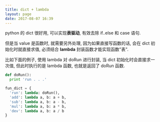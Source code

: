 ```yaml
---
title: dict + lambda
layout: page
date: 2017-08-07 16:39
---
```


python 的 dict 很好用, 可以实现**表驱动**, 有效去除 if\.\.else 和 case 语句.

但是当 value 是函数时, 就需要另外处理, 因为如果直接写函数的话, 会在 dict 初始化时就直接求值, 必须结合 **lambda** 封装函数才能实现函数"表".

比如下面的例子, 使用 lambda 对 doRun 进行封装, 当 dict 初始化时会直接求一次值, 但此时执行的是 lambda 函数, 也就是返回了 doRun 函数.

```python
def doRun():
  print 'run . . .'

fun_dict = {
  'run': lambda: doRun(),
  'add': lambda a, b: a + b,
  'sub': lambda a, b: a - b,
  'mul': lambda a, b: a * b,
  'dev': lambda a, b: a / b
}
```
<br>

